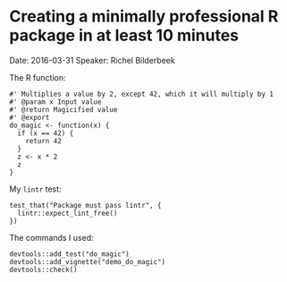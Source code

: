 # Creating a minimally professional R package in at least 10 minutes

Date: 2016-03-31
Speaker: Richel Bilderbeek

The R function:

```
#' Multiplies a value by 2, except 42, which it will multiply by 1
#' @param x Input value
#' @return Magicified value
#' @export
do_magic <- function(x) {
  if (x == 42) {
    return 42
  }
  z <- x * 2
  z
}
```

My `lintr` test:

```
test_that("Package must pass lintr", {
  lintr::expect_lint_free()
})
```

The commands I used:

```
devtools::add_test("do_magic")
devtools::add_vignette("demo_do_magic")
devtools::check()
```

